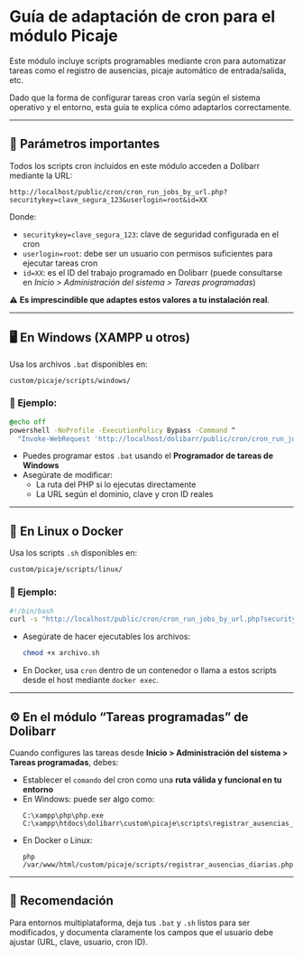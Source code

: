 # Guía de adaptación de cron para el módulo Picaje

Este módulo incluye scripts programables mediante cron para automatizar tareas como el registro de ausencias, picaje automático de entrada/salida, etc.

Dado que la forma de configurar tareas cron varía según el sistema operativo y el entorno, esta guía te explica cómo adaptarlos correctamente.

---

## 🔐 Parámetros importantes

Todos los scripts cron incluidos en este módulo acceden a Dolibarr mediante la URL:

```
http://localhost/public/cron/cron_run_jobs_by_url.php?securitykey=clave_segura_123&userlogin=root&id=XX
```

Donde:

- `securitykey=clave_segura_123`: clave de seguridad configurada en el cron
- `userlogin=root`: debe ser un usuario con permisos suficientes para ejecutar tareas cron
- `id=XX`: es el ID del trabajo programado en Dolibarr (puede consultarse en *Inicio > Administración del sistema > Tareas programadas*)

⚠️ **Es imprescindible que adaptes estos valores a tu instalación real**.

---

## 🖥️ En Windows (XAMPP u otros)

Usa los archivos `.bat` disponibles en:

```
custom/picaje/scripts/windows/
```

### 📌 Ejemplo:

```bat
@echo off
powershell -NoProfile -ExecutionPolicy Bypass -Command ^
  "Invoke-WebRequest 'http://localhost/dolibarr/public/cron/cron_run_jobs_by_url.php?securitykey=clave_segura_123&userlogin=root&id=23' -UseBasicParsing"
```

- Puedes programar estos `.bat` usando el **Programador de tareas de Windows**
- Asegúrate de modificar:
  - La ruta del PHP si lo ejecutas directamente
  - La URL según el dominio, clave y cron ID reales

---

## 🐧 En Linux o Docker

Usa los scripts `.sh` disponibles en:

```
custom/picaje/scripts/linux/
```

### 📌 Ejemplo:

```bash
#!/bin/bash
curl -s "http://localhost/public/cron/cron_run_jobs_by_url.php?securitykey=clave_segura_123&userlogin=root&id=23" > /dev/null
```

- Asegúrate de hacer ejecutables los archivos:
  ```bash
  chmod +x archivo.sh
  ```
- En Docker, usa `cron` dentro de un contenedor o llama a estos scripts desde el host mediante `docker exec`.

---

## ⚙️ En el módulo “Tareas programadas” de Dolibarr

Cuando configures las tareas desde **Inicio > Administración del sistema > Tareas programadas**, debes:

- Establecer el `comando` del cron como una **ruta válida y funcional en tu entorno**
- En Windows: puede ser algo como:
  ```
  C:\xampp\php\php.exe C:\xampp\htdocs\dolibarr\custom\picaje\scripts\registrar_ausencias_diarias.php
  ```
- En Docker o Linux:
  ```
  php /var/www/html/custom/picaje/scripts/registrar_ausencias_diarias.php
  ```

---

## 🧩 Recomendación

Para entornos multiplataforma, deja tus `.bat` y `.sh` listos para ser modificados, y documenta claramente los campos que el usuario debe ajustar (URL, clave, usuario, cron ID).